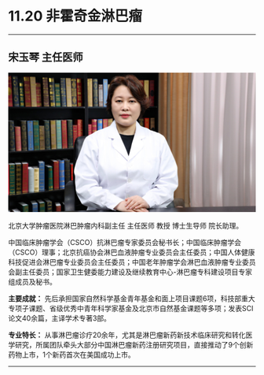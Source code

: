 # 11.20 非霍奇金淋巴瘤

---

## 宋玉琴 主任医师

![1682519442318](image/c11_020/1682519442318.png)

北京大学肿瘤医院淋巴肿瘤内科副主任 主任医师 教授 博士生导师 院长助理。

中国临床肿瘤学会（CSCO）抗淋巴瘤专家委员会秘书长；中国临床肿瘤学会（CSCO）理事；北京抗癌协会淋巴血液肿瘤专业委员会主任委员；中国人体健康科技促进会淋巴瘤专业委员会主任委员；中国老年肿瘤学会淋巴血液肿瘤专业委员会副主任委员；国家卫生健委能力建设及继续教育中心-淋巴瘤专科建设项目专家组成员及秘书。


**主要成就：** 先后承担国家自然科学基金青年基金和面上项目课题6项，科技部重大专项子课题、省级优秀中青年科学家基金及北京市自然基金课题等多项；发表SCI论文40余篇，主译学术专著3部。


**专业特长：** 从事淋巴瘤诊疗20余年，尤其是淋巴瘤新药新技术临床研究和转化医学研究，所属团队牵头大部分中国淋巴瘤新药注册研究项目，直接推动了9个创新药物上市，1个新药首次在美国成功上市。

---
